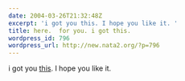 ```yaml
---
date: 2004-03-26T21:32:48Z
excerpt: 'i got you this. I hope you like it. '
title: here.  for you. i got this.
wordpress_id: 796
wordpress_url: http://new.nata2.org/?p=796
---
```


i got you <a href="http://www.margotknight.com/margot.html">this</a>. I hope you like it. 
